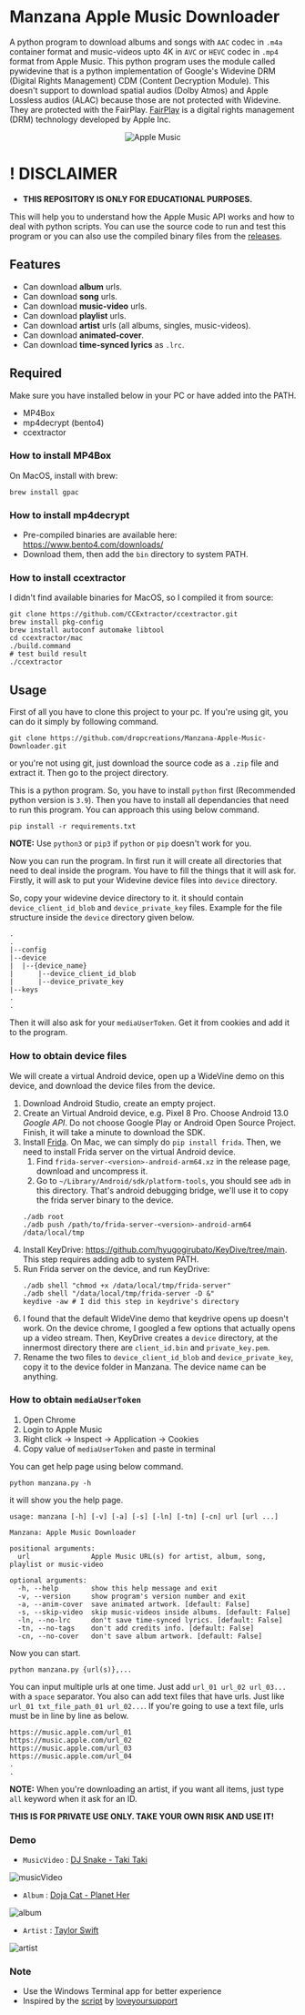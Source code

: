 # Manzana Apple Music Downloader

A python program to download albums and songs with `AAC` codec in `.m4a` container format and music-videos upto 4K in `AVC` or `HEVC` codec in `.mp4` format from Apple Music. This python program uses the module called pywidevine that is a python implementation of Google's Widevine DRM (Digital Rights Management) CDM (Content Decryption Module). This doesn't support to download spatial audios (Dolby Atmos) and Apple Lossless audios (ALAC) because those are not protected with Widevine. They are protected with the FairPlay. [FairPlay](https://en.wikipedia.org/wiki/FairPlay) is a digital rights management (DRM) technology developed by Apple Inc.


<center>
  <picture>
    <source media="(prefers-color-scheme: dark)" srcset="https://raw.githubusercontent.com/dropcreations/Manzana-Apple-Music-Downloader/main/assets/darkmode.png">
    <source media="(prefers-color-scheme: light)" srcset="https://raw.githubusercontent.com/dropcreations/Manzana-Apple-Music-Downloader/main/assets/lightmode.png">
    <img alt="Apple Music" src="https://raw.githubusercontent.com/dropcreations/Manzana-Apple-Music-Downloader/main/assets/lightmode.png">
  </picture>
</center>

# ! DISCLAIMER

- __THIS REPOSITORY IS ONLY FOR EDUCATIONAL PURPOSES.__

This will help you to understand how the Apple Music API works and how to deal with python scripts. You can use the source code to run and test this program or you can also use the compiled binary files from the [releases](https://github.com/dropcreations/Manzana-Apple-Music-Downloader/releases).

## Features

- Can download __album__ urls.
- Can download __song__ urls.
- Can download __music-video__ urls.
- Can download __playlist__ urls.
- Can download __artist__ urls (all albums, singles, music-videos).
- Can download __animated-cover__.
- Can download __time-synced lyrics__ as `.lrc`.

## Required

Make sure you have installed below in your PC or have added into the PATH.

- MP4Box
- mp4decrypt (bento4)
- ccextractor

### How to install MP4Box
On MacOS, install with brew:
```
brew install gpac
```
### How to install mp4decrypt
- Pre-compiled binaries are available here: https://www.bento4.com/downloads/
- Download them, then add the `bin` directory to system PATH.

### How to install ccextractor
I didn't find available binaries for MacOS, so I compiled it from source:
```
git clone https://github.com/CCExtractor/ccextractor.git
brew install pkg-config
brew install autoconf automake libtool
cd ccextractor/mac
./build.command
# test build result
./ccextractor
```

## Usage

First of all you have to clone this project to your pc. If you're using git, you can do it simply by following command.

```
git clone https://github.com/dropcreations/Manzana-Apple-Music-Downloader.git
```

or you're not using git, just download the source code as a `.zip` file and extract it. Then go to the project directory.

This is a python program. So, you have to install `python` first (Recommended python version is `3.9`). Then you have to install all dependancies that need to run this program. You can approach this using below command.

```
pip install -r requirements.txt
```

__NOTE:__ Use `python3` or `pip3` if `python` or `pip` doesn't work for you.

Now you can run the program. In first run it will create all directories that need to deal inside the program. You have to fill the things that it will ask for. Firstly, it will ask to put your Widevine device files into `device` directory.

So, copy your widevine device directory to it. it should contain `device_client_id_blob` and  `device_private_key` files. Example for the file structure inside the `device` directory given below.

```
.
.
|--config
|--device
|  |--{device_name}
|      |--device_client_id_blob
|      |--device_private_key
|--keys
.
.
```

Then it will also ask for your `mediaUserToken`. Get it from cookies and add it to the program. 

### How to obtain device files
We will create a virtual Android device, open up a WideVine demo on this device, and download the device files from the device.

1. Download Android Studio, create an empty project.
2. Create an Virtual Android device, e.g. Pixel 8 Pro. Choose Android 13.0 *Google API*. Do not choose Google Play or Android Open Source Project. Finish, it will take a minute to download the SDK.
3. Install [Frida](https://github.com/frida/frida/releases). On Mac, we can simply do `pip install frida`. Then, we need to install Frida server on the virtual Android device.
   1. Find `frida-server-<version>-android-arm64.xz` in the release page, download and uncompress it. 
   2. Go to `~/Library/Android/sdk/platform-tools`, you should see `adb` in this directory. That's android debugging bridge, we'll use it to copy the frida server binary to the device.
   ```
   ./adb root
   ./adb push /path/to/frida-server-<version>-android-arm64 /data/local/tmp
   ```
4. Install KeyDrive: https://github.com/hyugogirubato/KeyDive/tree/main. This step requires adding adb to system PATH.
5. Run Frida server on the device, and run KeyDrive:
   ```
   ./adb shell "chmod +x /data/local/tmp/frida-server"
   ./adb shell "/data/local/tmp/frida-server -D &"
   keydive -aw # I did this step in keydrive's directory
   ```
6. I found that the default WideVine demo that keydrive opens up doesn't work. On the device chrome, I googled a few options that actually opens up a video stream. Then, KeyDrive creates a `device` directory, at the innermost directory there are `client_id.bin` and `private_key.pem`. 
7. Rename the two files to `device_client_id_blob` and `device_private_key`, copy it to the device folder in Manzana. The device name can be anything.

### How to obtain `mediaUserToken`
1. Open Chrome
2. Login to Apple Music
3. Right click -> Inspect -> Application -> Cookies
4. Copy value of `mediaUserToken` and paste in terminal


You can get help page using below command.

```
python manzana.py -h
```

it will show you the help page.

```
usage: manzana [-h] [-v] [-a] [-s] [-ln] [-tn] [-cn] url [url ...]

Manzana: Apple Music Downloader

positional arguments:
  url               Apple Music URL(s) for artist, album, song, playlist or music-video

optional arguments:
  -h, --help        show this help message and exit
  -v, --version     show program's version number and exit
  -a, --anim-cover  save animated artwork. [default: False]
  -s, --skip-video  skip music-videos inside albums. [default: False]
  -ln, --no-lrc     don't save time-synced lyrics. [default: False]
  -tn, --no-tags    don't add credits info. [default: False]
  -cn, --no-cover   don't save album artwork. [default: False]
```

Now you can start.

```
python manzana.py {url(s)},...
```

You can input multiple urls at one time. Just add `url_01 url_02 url_03...` with a `space` separator. You also can add text files that have urls. Just like `url_01 txt_file_path_01 url_02...`. If you're going to use a text file, urls must be in line by line as below.

```
https://music.apple.com/url_01
https://music.apple.com/url_02
https://music.apple.com/url_03
https://music.apple.com/url_04
.
.
```

__NOTE:__ When you're downloading an artist, if you want all items, just type `all` keyword when it ask for an ID.

__THIS IS FOR PRIVATE USE ONLY. TAKE YOUR OWN RISK AND USE IT!__

### Demo

- `MusicVideo` : [DJ Snake - Taki Taki](https://music.apple.com/lk/music-video/taki-taki-feat-selena-gomez-ozuna-cardi-b/1438473545)

![musicVideo](https://raw.githubusercontent.com/dropcreations/Manzana-Apple-Music-Downloader/main/assets/demo_musicVideo.gif)

- `Album` : [Doja Cat - Planet Her](https://music.apple.com/lk/album/planet-her-deluxe/1574004234)

![album](https://raw.githubusercontent.com/dropcreations/Manzana-Apple-Music-Downloader/main/assets/demo_album.gif)

- `Artist` : [Taylor Swift](https://music.apple.com/lk/artist/taylor-swift/159260351)

![artist](https://raw.githubusercontent.com/dropcreations/Manzana-Apple-Music-Downloader/main/assets/demo_artist.gif)

### Note

- Use the Windows Terminal app for better experience
- Inspired by the [script](https://github.com/loveyoursupport/AppleMusic-Downloader) by [loveyoursupport](https://github.com/loveyoursupport)
